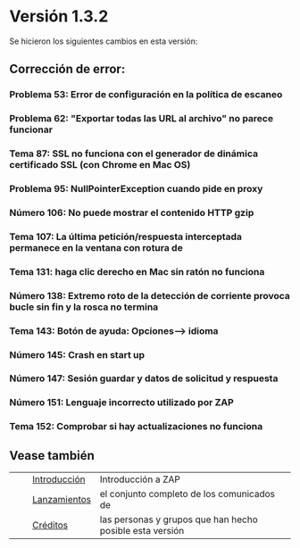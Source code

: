 # Versión 1.3.2 #

Se hicieron los siguientes cambios en esta versión:

## Corrección de error: ##

### Problema 53: Error de configuración en la política de escaneo ###

### Problema 62: "Exportar todas las URL al archivo" no parece funcionar ###

### Tema 87: SSL no funciona con el generador de dinámica certificado SSL (con Chrome en Mac OS) ###

### Problema 95: NullPointerException cuando pide en proxy ###

### Número 106: No puede mostrar el contenido HTTP gzip ###

### Tema 107: La última petición/respuesta interceptada permanece en la ventana con rotura de ###

### Tema 131: haga clic derecho en Mac sin ratón no funciona ###

### Número 138: Extremo roto de la detección de corriente provoca bucle sin fin y la rosca no termina ###

### Tema 143: Botón de ayuda: Opciones--> idioma ###

### Número 145: Crash en start up ###

### Número 147: Sesión guardar y datos de solicitud y respuesta ###

### Número 151: Lenguaje incorrecto utilizado por ZAP ###

### Tema 152: Comprobar si hay actualizaciones no funciona ###

## Vease también ##

<table> 
 <tbody>
  <tr>
   <td>&nbsp;&nbsp;&nbsp;&nbsp;</td>
   <td> <a href="HelpIntro" rel="nofollow">Introducci&oacute;n</a></td>
   <td>Introducci&oacute;n a ZAP</td>
  </tr> 
  <tr>
   <td>&nbsp;&nbsp;&nbsp;&nbsp;</td>
   <td> <a href="HelpReleasesReleases" rel="nofollow">Lanzamientos</a></td>
   <td>el conjunto completo de los comunicados de</td>
  </tr> 
  <tr>
   <td>&nbsp;&nbsp;&nbsp;&nbsp;</td>
   <td> <a href="HelpCredits" rel="nofollow">Cr&eacute;ditos</a></td>
   <td>las personas y grupos que han hecho posible esta versi&oacute;n</td>
  </tr> 
 </tbody>
</table>